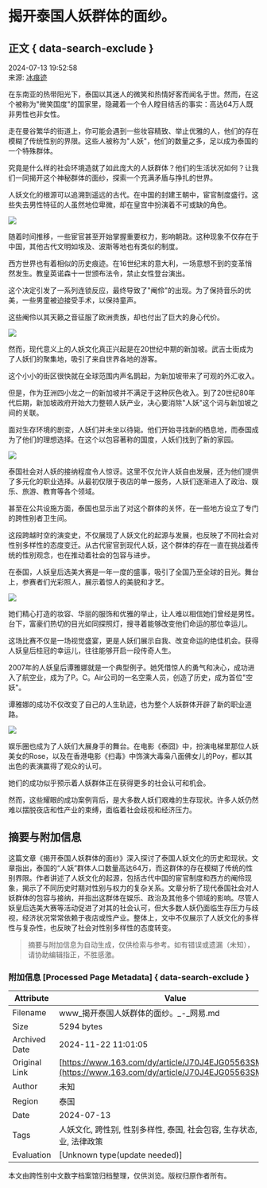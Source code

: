 # 揭开泰国人妖群体的面纱。

## 正文 { data-search-exclude }


2024-07-13 19:52:58  
来源: [冰痕迹](https://www.163.com/dy/media/T1684331141485.html)  

在东南亚的热带阳光下，泰国以其迷人的微笑和热情好客而闻名于世。然而，在这个被称为"微笑国度"的国家里，隐藏着一个令人瞠目结舌的事实：高达64万人既非男性也非女性。

走在曼谷繁华的街道上，你可能会遇到一些妆容精致、举止优雅的人，他们的存在模糊了传统性别的界限。这些人被称为"人妖"，他们的数量之多，足以成为泰国的一个特殊群体。

究竟是什么样的社会环境造就了如此庞大的人妖群体？他们的生活状况如何？让我们一同揭开这个神秘群体的面纱，探索一个充满矛盾与挣扎的世界。

人妖文化的根源可以追溯到遥远的古代。在中国的封建王朝中，宦官制度盛行。这些失去男性特征的人虽然地位卑微，却在皇宫中扮演着不可或缺的角色。

![](https://nimg.ws.126.net/?url=http%3A%2F%2Fdingyue.ws.126.net%2F2024%2F0713%2F7ad3517aj00sgk8ue003ed000xc00p0m.jpg&thumbnail=660x2147483647&quality=80&type=jpg)

随着时间推移，一些宦官甚至开始掌握重要权力，影响朝政。这种现象不仅存在于中国，其他古代文明如埃及、波斯等地也有类似的制度。

西方世界也有着相似的历史痕迹。在16世纪末的意大利，一场意想不到的变革悄然发生。教皇英诺森十一世颁布法令，禁止女性登台演出。

这个决定引发了一系列连锁反应，最终导致了"阉伶"的出现。为了保持音乐的优美，一些男童被迫接受手术，以保持童声。

这些阉伶以其天籁之音征服了欧洲贵族，却也付出了巨大的身心代价。

![](https://nimg.ws.126.net/?url=http%3A%2F%2Fdingyue.ws.126.net%2F2024%2F0713%2F95a67c5bj00sgk8ue002bd000zc00msm.jpg&thumbnail=660x2147483647&quality=80&type=jpg)

然而，现代意义上的人妖文化真正兴起是在20世纪中期的新加坡。武吉士街成为了人妖们的聚集地，吸引了来自世界各地的游客。

这个小小的街区很快就在全球范围内声名鹊起，为新加坡带来了可观的外汇收入。

但是，作为亚洲四小龙之一的新加坡并不满足于这种灰色收入。到了20世纪80年代后期，新加坡政府开始大力整顿人妖产业，决心要消除"人妖"这个词与新加坡之间的关联。

面对生存环境的剧变，人妖们并未坐以待毙。他们开始寻找新的栖息地，而泰国成为了他们的理想选择。在这个以包容著称的国度，人妖们找到了新的家园。

![](https://nimg.ws.126.net/?url=http%3A%2F%2Fdingyue.ws.126.net%2F2024%2F0713%2F0a4ac9a5j00sgk8ue00gxd000js00czm.jpg&thumbnail=660x2147483647&quality=80&type=jpg)

泰国社会对人妖的接纳程度令人惊讶。这里不仅允许人妖自由发展，还为他们提供了多元化的职业选择。从最初仅限于夜店的单一服务，人妖们逐渐进入了政治、娱乐、旅游、教育等各个领域。

甚至在公共设施方面，泰国也显示出了对这个群体的关怀，在一些地方设立了专门的跨性别者卫生间。

这段跨越时空的演变史，不仅展现了人妖文化的起源与发展，也反映了不同社会对性别多样性的态度变迁。从古代宦官到现代人妖，这个群体的存在一直在挑战着传统的性别观念，也在推动着社会的包容与进步。

在泰国，人妖皇后选美大赛是一年一度的盛事，吸引了全国乃至全球的目光。舞台上，参赛者们光彩照人，展示着惊人的美貌和才艺。

![](https://nimg.ws.126.net/?url=http%3A%2F%2Fdingyue.ws.126.net%2F2024%2F0713%2F300b1315j00sgk8ue002dd000p000gom.jpg&thumbnail=660x2147483647&quality=80&type=jpg)

她们精心打造的妆容、华丽的服饰和优雅的举止，让人难以相信她们曾经是男性。台下，富豪们热切的目光如同探照灯，搜寻着能够改变他们命运的那位幸运儿。

这场比赛不仅是一场视觉盛宴，更是人妖们展示自我、改变命运的绝佳机会。获得人妖皇后桂冠的幸运儿，往往能够开启一段传奇人生。

2007年的人妖皇后谭雅娜就是一个典型例子。她凭借惊人的勇气和决心，成功进入了航空业，成为了P。C。Air公司的一名空乘人员，创造了历史，成为首位"空妖"。

谭雅娜的成功不仅改变了自己的人生轨迹，也为整个人妖群体开辟了新的职业道路。

![](https://nimg.ws.126.net/?url=http%3A%2F%2Fdingyue.ws.126.net%2F2024%2F0713%2F7a9ed413j00sgk8ue003pd000zk00qom.jpg&thumbnail=660x2147483647&quality=80&type=jpg)

娱乐圈也成为了人妖们大展身手的舞台。在电影《泰囧》中，扮演电梯里那位人妖美女的Rose，以及在香港电影《扫毒》中饰演大毒枭八面佛女儿的Poy，都以其出色的表演赢得了观众的认可。

她们的成功似乎预示着人妖群体正在获得更多的社会认可和机会。

然而，这些耀眼的成功案例背后，是大多数人妖们艰难的生存现状。许多人妖仍然难以摆脱夜店和性产业的束缚，面临着社会歧视和经济压力。

## 摘要与附加信息

<!-- tcd_abstract -->
这篇文章《揭开泰国人妖群体的面纱》深入探讨了泰国人妖文化的历史和现状。文章指出，泰国的“人妖”群体人口数量高达64万，而这群体的存在模糊了传统的性别界限。作者讲述了人妖文化的起源，包括古代中国的宦官制度和西方的阉伶现象，揭示了不同历史时期对性别与权力的复杂关系。文章分析了现代泰国社会对人妖群体的包容与接纳，并指出这群体在娱乐、政治及其他多个领域的影响。尽管人妖皇后选美大赛等活动促进了对其的社会认可，但大多数人妖仍面临生存压力与歧视，经济状况常常依赖于夜店或性产业。整体上，文中不仅展示了人妖文化的多样性与复杂性，也反映了社会对性别多样性的态度转变。
<!-- tcd_abstract_end -->

> 摘要与附加信息为自动生成，仅供检索与参考。如有错误或遗漏（未知），请协助编辑指正，不胜感激。

### 附加信息 [Processed Page Metadata] { data-search-exclude }

| Attribute       | Value                                  |
|-----------------|----------------------------------------|
| Filename        | www_揭开泰国人妖群体的面纱。_-_网易.md                             |
| Size            | 5294 bytes                           |
| Archived Date   | 2024-11-22 11:01:05                             |
| Original Link   | [https://www.163.com/dy/article/J70J4EJG05563SMW.html](https://www.163.com/dy/article/J70J4EJG05563SMW.html)                       |
| Author          | 未知                               |
| Region          | 泰国                               |
| Date            | 2024-07-13                                 |
| Tags            | 人妖文化, 跨性别, 性别多样性, 泰国, 社会包容, 生存状态, 娱乐行业, 法律政策                                 |
| Evaluation            | [Unknown type(update needed)]                                 |
<!-- tcd_table_end -->

本文由跨性别中文数字档案馆归档整理，仅供浏览。版权归原作者所有。
